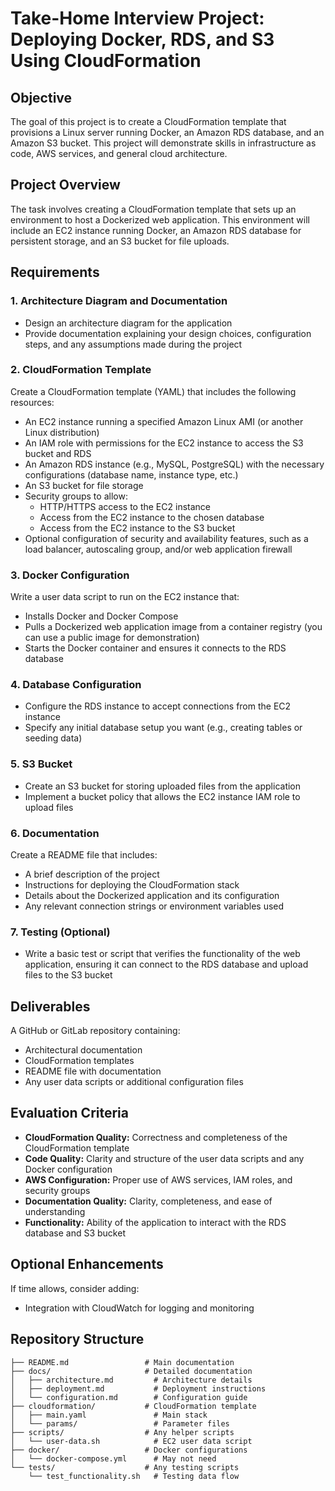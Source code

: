 # Take-Home Interview Project: Deploying Docker, RDS, and S3 Using CloudFormation

## Objective
The goal of this project is to create a CloudFormation template that provisions a Linux server running Docker, an Amazon RDS database, and an Amazon S3 bucket. This project will demonstrate skills in infrastructure as code, AWS services, and general cloud architecture.

## Project Overview
The task involves creating a CloudFormation template that sets up an environment to host a Dockerized web application. This environment will include an EC2 instance running Docker, an Amazon RDS database for persistent storage, and an S3 bucket for file uploads.

## Requirements

### 1. Architecture Diagram and Documentation
- Design an architecture diagram for the application
- Provide documentation explaining your design choices, configuration steps, and any assumptions made during the project

### 2. CloudFormation Template
Create a CloudFormation template (YAML) that includes the following resources:
- An EC2 instance running a specified Amazon Linux AMI (or another Linux distribution)
- An IAM role with permissions for the EC2 instance to access the S3 bucket and RDS
- An Amazon RDS instance (e.g., MySQL, PostgreSQL) with the necessary configurations (database name, instance type, etc.)
- An S3 bucket for file storage
- Security groups to allow:
  - HTTP/HTTPS access to the EC2 instance
  - Access from the EC2 instance to the chosen database
  - Access from the EC2 instance to the S3 bucket
- Optional configuration of security and availability features, such as a load balancer, autoscaling group, and/or web application firewall

### 3. Docker Configuration
Write a user data script to run on the EC2 instance that:
- Installs Docker and Docker Compose
- Pulls a Dockerized web application image from a container registry (you can use a public image for demonstration)
- Starts the Docker container and ensures it connects to the RDS database

### 4. Database Configuration
- Configure the RDS instance to accept connections from the EC2 instance
- Specify any initial database setup you want (e.g., creating tables or seeding data)

### 5. S3 Bucket
- Create an S3 bucket for storing uploaded files from the application
- Implement a bucket policy that allows the EC2 instance IAM role to upload files

### 6. Documentation
Create a README file that includes:
- A brief description of the project
- Instructions for deploying the CloudFormation stack
- Details about the Dockerized application and its configuration
- Any relevant connection strings or environment variables used

### 7. Testing (Optional)
- Write a basic test or script that verifies the functionality of the web application, ensuring it can connect to the RDS database and upload files to the S3 bucket

## Deliverables
A GitHub or GitLab repository containing:
- Architectural documentation
- CloudFormation templates
- README file with documentation
- Any user data scripts or additional configuration files

## Evaluation Criteria
- **CloudFormation Quality:** Correctness and completeness of the CloudFormation template
- **Code Quality:** Clarity and structure of the user data scripts and any Docker configuration
- **AWS Configuration:** Proper use of AWS services, IAM roles, and security groups
- **Documentation Quality:** Clarity, completeness, and ease of understanding
- **Functionality:** Ability of the application to interact with the RDS database and S3 bucket

## Optional Enhancements
If time allows, consider adding:
- Integration with CloudWatch for logging and monitoring

## Repository Structure
```
├── README.md                 # Main documentation
├── docs/                     # Detailed documentation
│   ├── architecture.md         # Architecture details
│   ├── deployment.md           # Deployment instructions
│   └── configuration.md        # Configuration guide
├── cloudformation/           # CloudFormation template
│   ├── main.yaml               # Main stack
│   └── params/                 # Parameter files
├── scripts/                  # Any helper scripts
│   └── user-data.sh            # EC2 user data script
├── docker/                   # Docker configurations
│   └── docker-compose.yml      # May not need 
└── tests/                    # Any testing scripts
    └── test_functionality.sh   # Testing data flow
```